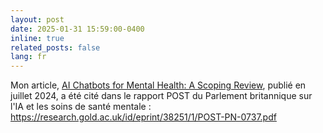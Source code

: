 ```yaml
---
layout: post
date: 2025-01-31 15:59:00-0400
inline: true
related_posts: false
lang: fr
---
```


Mon article, [AI Chatbots for Mental Health: A Scoping Review](https://doi.org/10.3390/app14135889), publié en juillet 2024, a été cité dans le rapport POST du Parlement britannique sur l'IA et les soins de santé mentale : https://research.gold.ac.uk/id/eprint/38251/1/POST-PN-0737.pdf

